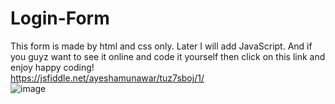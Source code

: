 # Login-Form
 This form is made by html and css only. Later I will add JavaScript. And if you guyz want to see it online and code it yourself then click on this link and enjoy happy coding! <br>
 https://jsfiddle.net/ayeshamunawar/tuz7sboj/1/<br>
![image](https://github.com/ayeshamunawar1/Login-Form/assets/108673274/bc84425b-c910-4634-bd1d-3cdf078b0762)
